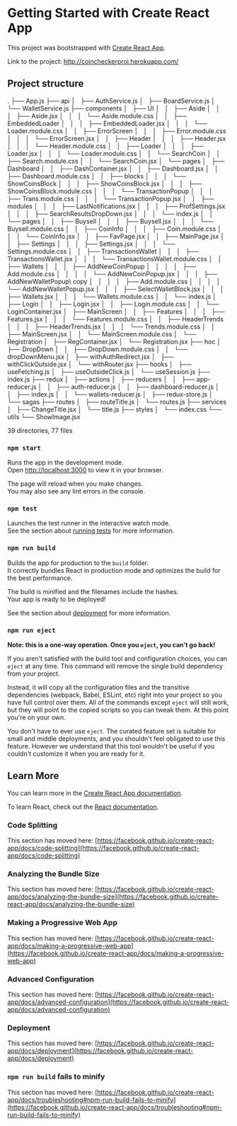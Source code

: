 # Getting Started with Create React App

This project was bootstrapped with [Create React App](https://github.com/facebook/create-react-app).

Link to the project: http://coincheckerproj.herokuapp.com/

## Project structure

.
├── App.js
├── api
│   ├── AuthService.js
│   ├── BoardService.js
│   └── WalletService.js
├── components
│   ├── UI
│   │   ├── Aside
│   │   │   ├── Aside.jsx
│   │   │   └── Aside.module.css
│   │   ├── EmbeddedLoader
│   │   │   ├── EmbeddedLoader.jsx
│   │   │   └── Loader.module.css
│   │   ├── ErrorScreen
│   │   │   ├── Error.module.css
│   │   │   └── ErrorScreen.jsx
│   │   ├── Header
│   │   │   ├── Header.jsx
│   │   │   └── Header.module.css
│   │   ├── Loader
│   │   │   ├── Loader.jsx
│   │   │   └── Loader.module.css
│   │   └── SearchCoin
│   │       ├── Search.module.css
│   │       └── SearchCoin.jsx
│   └── pages
│       ├── Dashboard
│       │   ├── DashContainer.jsx
│       │   ├── Dashboard.jsx
│       │   ├── Dashboard.module.css
│       │   ├── blocks
│       │   │   └── ShowCoinsBlock
│       │   │       ├── ShowCoinsBlock.jsx
│       │   │       ├── ShowCoinsBlock.module.css
│       │   │       └── TransactionPopup
│       │   │           ├── Trans.module.css
│       │   │           └── TransactionPopup.jsx
│       │   ├── modules
│       │   │   ├── LastNotifications.jsx
│       │   │   ├── ProfSettings.jsx
│       │   │   ├── SearchResultsDropDown.jsx
│       │   │   └── index.js
│       │   └── pages
│       │       ├── Buysell
│       │       │   ├── Buysell.jsx
│       │       │   └── Buysell.module.css
│       │       ├── CoinInfo
│       │       │   ├── Coin.module.css
│       │       │   └── CoinInfo.jsx
│       │       ├── FavPage.jsx
│       │       ├── MainPage.jsx
│       │       ├── Settings
│       │       │   ├── Settings.jsx
│       │       │   └── Settings.module.css
│       │       ├── TransactionsWallet
│       │       │   ├── TransactionsWallet.jsx
│       │       │   └── TransactionsWallet.module.css
│       │       ├── Wallets
│       │       │   ├── AddNewCoinPopup
│       │       │   │   ├── Add.module.css
│       │       │   │   └── AddNewCoinPopup.jsx
│       │       │   ├── AddNewWalletPopup\ copy
│       │       │   │   ├── Add.module.css
│       │       │   │   └── AddNewWalletPopup.jsx
│       │       │   ├── SelectWalletBlock.jsx
│       │       │   ├── Wallets.jsx
│       │       │   └── Wallets.module.css
│       │       └── index.js
│       ├── Login
│       │   ├── Login.jsx
│       │   ├── Login.module.css
│       │   └── LoginContainer.jsx
│       ├── MainScreen
│       │   ├── Features
│       │   │   ├── Features.jsx
│       │   │   └── Features.module.css
│       │   ├── HeaderTrends
│       │   │   ├── HeaderTrends.jsx
│       │   │   └── Trends.module.css
│       │   ├── MainScreen.jsx
│       │   └── MainScreen.module.css
│       └── Registration
│           ├── RegContainer.jsx
│           └── Registration.jsx
├── hoc
│   ├── DropDown
│   │   ├── DropDown.module.css
│   │   └── dropDownMenu.jsx
│   ├── withAuthRedirect.jsx
│   ├── withClickOutside.jsx
│   └── withRouter.jsx
├── hooks
│   ├── useFetching.js
│   ├── useOutsideClick.js
│   └── useSession.js
├── index.js
├── redux
│   ├── actions
│   ├── reducers
│   │   ├── app-reducer.js
│   │   ├── auth-reducer.js
│   │   ├── dashboard-reducer.js
│   │   ├── index.js
│   │   └── wallets-reducer.js
│   ├── redux-store.js
│   └── sagas
├── routes
│   ├── routeTitle.js
│   └── routes.js
├── services
│   ├── ChangeTitle.jsx
│   └── title.js
├── styles
│   └── index.css
└── utils
    └── ShowImage.jsx

39 directories, 77 files

### `npm start`

Runs the app in the development mode.\
Open [http://localhost:3000](http://localhost:3000) to view it in your browser.

The page will reload when you make changes.\
You may also see any lint errors in the console.

### `npm test`

Launches the test runner in the interactive watch mode.\
See the section about [running tests](https://facebook.github.io/create-react-app/docs/running-tests) for more information.

### `npm run build`

Builds the app for production to the `build` folder.\
It correctly bundles React in production mode and optimizes the build for the best performance.

The build is minified and the filenames include the hashes.\
Your app is ready to be deployed!

See the section about [deployment](https://facebook.github.io/create-react-app/docs/deployment) for more information.

### `npm run eject`

**Note: this is a one-way operation. Once you `eject`, you can't go back!**

If you aren't satisfied with the build tool and configuration choices, you can `eject` at any time. This command will remove the single build dependency from your project.

Instead, it will copy all the configuration files and the transitive dependencies (webpack, Babel, ESLint, etc) right into your project so you have full control over them. All of the commands except `eject` will still work, but they will point to the copied scripts so you can tweak them. At this point you're on your own.

You don't have to ever use `eject`. The curated feature set is suitable for small and middle deployments, and you shouldn't feel obligated to use this feature. However we understand that this tool wouldn't be useful if you couldn't customize it when you are ready for it.

## Learn More

You can learn more in the [Create React App documentation](https://facebook.github.io/create-react-app/docs/getting-started).

To learn React, check out the [React documentation](https://reactjs.org/).

### Code Splitting

This section has moved here: [https://facebook.github.io/create-react-app/docs/code-splitting](https://facebook.github.io/create-react-app/docs/code-splitting)

### Analyzing the Bundle Size

This section has moved here: [https://facebook.github.io/create-react-app/docs/analyzing-the-bundle-size](https://facebook.github.io/create-react-app/docs/analyzing-the-bundle-size)

### Making a Progressive Web App

This section has moved here: [https://facebook.github.io/create-react-app/docs/making-a-progressive-web-app](https://facebook.github.io/create-react-app/docs/making-a-progressive-web-app)

### Advanced Configuration

This section has moved here: [https://facebook.github.io/create-react-app/docs/advanced-configuration](https://facebook.github.io/create-react-app/docs/advanced-configuration)

### Deployment

This section has moved here: [https://facebook.github.io/create-react-app/docs/deployment](https://facebook.github.io/create-react-app/docs/deployment)

### `npm run build` fails to minify

This section has moved here: [https://facebook.github.io/create-react-app/docs/troubleshooting#npm-run-build-fails-to-minify](https://facebook.github.io/create-react-app/docs/troubleshooting#npm-run-build-fails-to-minify)
